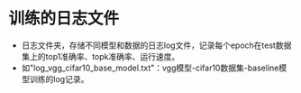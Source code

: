 # 训练的日志文件

- 日志文件夹，存储不同模型和数据的日志log文件，记录每个epoch在test数据集上的top1准确率、topk准确率、运行速度。
- 如"log_vgg_cifar10_base_model.txt"：vgg模型-cifar10数据集-baseline模型训练的log记录。